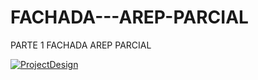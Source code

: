 # FACHADA---AREP-PARCIAL
PARTE 1 FACHADA AREP PARCIAL

[![ProjectDesign](https://www.herokucdn.com/deploy/button.png)](https://shielded-journey-60856.herokuapp.com/)
